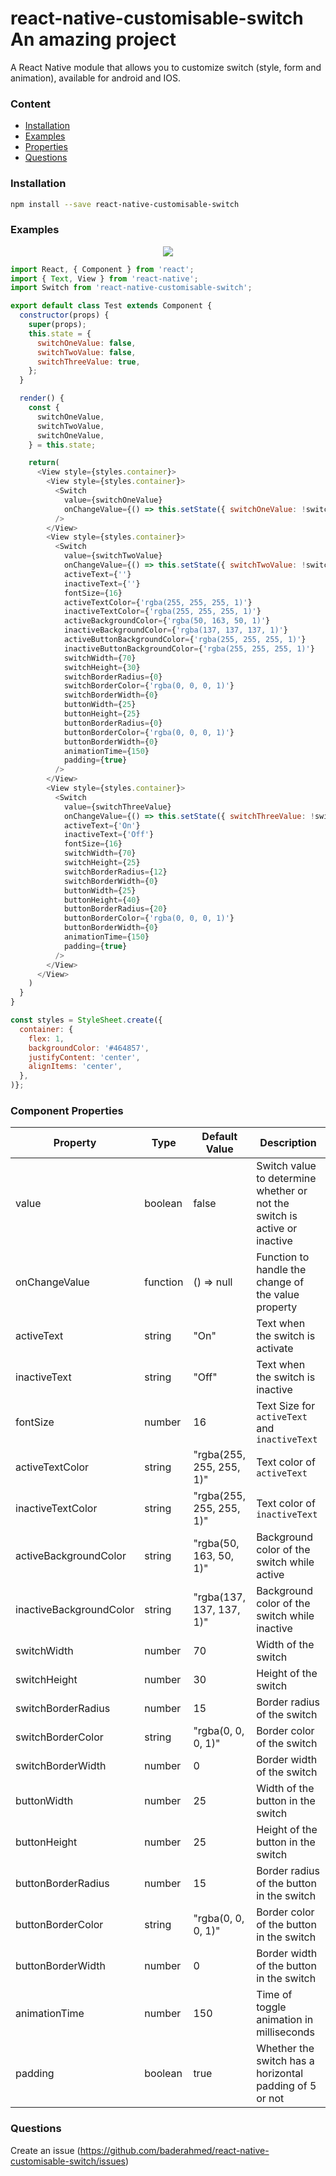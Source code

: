 # react-native-customisable-switch An amazing project
A React Native module that allows you to customize switch (style, form and animation), available for android and IOS.

### Content
- [Installation](#installation)
- [Examples](#usage-example)
- [Properties](#component-properties)
- [Questions](#questions)

### Installation
```bash
npm install --save react-native-customisable-switch
```

### Examples
<p align="center">
    <img src="./examples.gif" />
</p>

```javascript
import React, { Component } from 'react';
import { Text, View } from 'react-native';
import Switch from 'react-native-customisable-switch';

export default class Test extends Component {
  constructor(props) {
    super(props);
    this.state = {
      switchOneValue: false,
      switchTwoValue: false,
      switchThreeValue: true,
    };
  }

  render() {
    const {
      switchOneValue,
      switchTwoValue,
      switchOneValue,
    } = this.state;

    return(
      <View style={styles.container}>
        <View style={styles.container}>
          <Switch
            value={switchOneValue}
            onChangeValue={() => this.setState({ switchOneValue: !switchOneValue })}
          />
        </View>
        <View style={styles.container}>
          <Switch
            value={switchTwoValue}
            onChangeValue={() => this.setState({ switchTwoValue: !switchTwoValue })}
            activeText={''}
            inactiveText={''}
            fontSize={16}
            activeTextColor={'rgba(255, 255, 255, 1)'}
            inactiveTextColor={'rgba(255, 255, 255, 1)'}
            activeBackgroundColor={'rgba(50, 163, 50, 1)'}
            inactiveBackgroundColor={'rgba(137, 137, 137, 1)'}
            activeButtonBackgroundColor={'rgba(255, 255, 255, 1)'}
            inactiveButtonBackgroundColor={'rgba(255, 255, 255, 1)'}
            switchWidth={70}
            switchHeight={30}
            switchBorderRadius={0}
            switchBorderColor={'rgba(0, 0, 0, 1)'}
            switchBorderWidth={0}
            buttonWidth={25}
            buttonHeight={25}
            buttonBorderRadius={0}
            buttonBorderColor={'rgba(0, 0, 0, 1)'}
            buttonBorderWidth={0}
            animationTime={150}
            padding={true}
          />
        </View>  
        <View style={styles.container}>
          <Switch
            value={switchThreeValue}
            onChangeValue={() => this.setState({ switchThreeValue: !switchThreeValue })}
            activeText={'On'}
            inactiveText={'Off'}
            fontSize={16}
            switchWidth={70}
            switchHeight={25}
            switchBorderRadius={12}
            switchBorderWidth={0}
            buttonWidth={25}
            buttonHeight={40}
            buttonBorderRadius={20}
            buttonBorderColor={'rgba(0, 0, 0, 1)'}
            buttonBorderWidth={0}
            animationTime={150}
            padding={true}
          />
        </View>
      </View>
    )
  }
}

const styles = StyleSheet.create({
  container: {
    flex: 1,
    backgroundColor: '#464857',
    justifyContent: 'center',
    alignItems: 'center',
  },
)};
```

### Component Properties

| Property                | Type     | Default Value            | Description                                                               |
|-------------------------|----------|--------------------------|---------------------------------------------------------------------------|
| value                   | boolean  | false                    | Switch value to determine whether or not the switch is active or inactive |
| onChangeValue           | function | () => null               | Function to handle the change of the value property                       |
| activeText              | string   | "On"                     | Text when the switch is activate                                          |
| inactiveText            | string   | "Off"                    | Text when the switch is inactive                                          |
| fontSize                | number   | 16                       | Text Size for `activeText` and `inactiveText`                             |
| activeTextColor         | string   | "rgba(255, 255, 255, 1)" | Text color of `activeText`                                                |
| inactiveTextColor       | string   | "rgba(255, 255, 255, 1)" | Text color of `inactiveText`                                              |
| activeBackgroundColor   | string   | "rgba(50, 163, 50, 1)"   | Background color of the switch while active                               |
| inactiveBackgroundColor | string   | "rgba(137, 137, 137, 1)" | Background color of the switch while inactive                             |
| switchWidth             | number   | 70                       | Width of the switch                                                       |
| switchHeight            | number   | 30                       | Height of the switch                                                      |
| switchBorderRadius      | number   | 15                       | Border radius of the switch                                               |
| switchBorderColor       | string   | "rgba(0, 0, 0, 1)"       | Border color of the switch                                                |
| switchBorderWidth       | number   | 0                        | Border width of the switch                                                |
| buttonWidth             | number   | 25                       | Width of the button in the switch                                         |
| buttonHeight            | number   | 25                       | Height of the button in the switch                                        |
| buttonBorderRadius      | number   | 15                       | Border radius of the button in the switch                                 |
| buttonBorderColor       | string   | "rgba(0, 0, 0, 1)"       | Border color of the button in the switch                                  |
| buttonBorderWidth       | number   | 0                        | Border width of the button in the switch                                  |
| animationTime           | number   | 150                      | Time of toggle animation in milliseconds                                  |
| padding                 | boolean  | true                     | Whether the switch has a horizontal padding of 5 or not                   |


### Questions
Create an issue (https://github.com/baderahmed/react-native-customisable-switch/issues)
